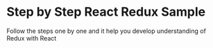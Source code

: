 # Step by Step React Redux Sample

Follow the steps one by one and it help you develop understanding of Redux with React
